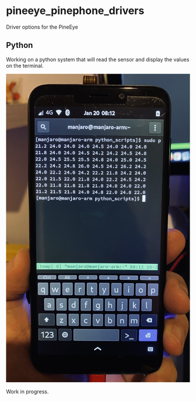 # pineeye_pinephone_drivers
 Driver options for the PineEye

## Python

Working on a python system that will read the sensor and display the values on the terminal. 

![alt tag](/pictures/1.jpg)

Work in progress. 
